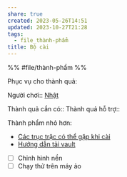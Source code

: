 ```yaml
---
share: true
created: 2023-05-26T14:51
updated: 2023-10-27T21:28
tags:
  - file_thành-phẩm
title: Bộ cài
---
```


%%
#file/thành-phẩm
%%

Phục vụ cho thành quả:

Người chơi:: [Nhật](../../../../Tr%E1%BA%A5n%20K%E1%BB%B3/4%20Th%C3%A0nh%20ph%E1%BA%A9m/%C4%90%E1%BB%99i%20ng%C5%A9/Nh%E1%BA%ADt.md)

Thành quả cần có::
Thành quả hỗ trợ::

Thành phẩm nhỏ hơn:
- [Các trục trặc có thể gặp khi cài](./C%C3%A1c%20tr%E1%BB%A5c%20tr%E1%BA%B7c%20c%C3%B3%20th%E1%BB%83%20g%E1%BA%B7p%20khi%20c%C3%A0i.md)
- [Hướng dẫn tải vault](./H%C6%B0%E1%BB%9Bng%20d%E1%BA%ABn%20t%E1%BA%A3i%20vault.md)


- [ ] Chỉnh hình nền 
- [ ] Chạy thử trên máy ảo
